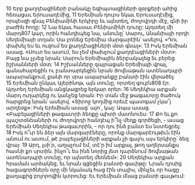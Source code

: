 10 Երբ քաղդէացիների բանակը եգիպտացիների զօրքերի ահից հեռացաւ Երուսաղէմից, 11 Երեմիան դուրս եկաւ Երուսաղէմից, որպէսզի գնայ Բենիամինի երկիրը եւ այնտեղ, ժողովրդի մէջ, գնի իր բաժին հողը: 12 Նա եկաւ հասաւ Բենիամինի դուռը: Այդտեղ մի մարդ807 կար, որին հանդիպեց նա, անունը՝ Սարու, Անանիայի որդի Սեղեմիայի տղան: Սա բռնեց Երեմիա մարգարէին՝ ասելով. «Դու փախել ես եւ ուզում ես քաղդէացիների մօտ գնալ»: 13 Իսկ Երեմիան ասաց. «Սուտ ես ասում, ես չեմ փախչում քաղդէացիների մօտ»: Բայց նա չլսեց նրան: Սարուն Երեմիային ձերբակալեց եւ բերեց իշխանների մօտ: 14 Իշխանները զայրացան Երեմիայի վրայ, գանահարեցին ու բանտարկեցին նրան Յովնաթան ատենադպրի ապարանքում, քանի որ սրա ապարանքը բանտի էին վերածել: 15 Երեմիան ընկաւ Այերինոթ, այն տունը, որտեղ գուբն808 էր: Այդտեղ Երեմիան անցկացրեց երկար օրեր: 16 Սեդեկիա արքան մարդ ուղարկեց ու կանչեց նրան: Իր տան մէջ թագաւորը ծածուկ հարցրեց նրան՝ ասելով. «Տիրոջ կողմից որեւէ պատգամ չկա՞յ արդեօք»: Իսկ Երեմիան ասաց՝ այո՛, կայ: Ապա ասաց. «Բաբելացիների թագաւորի ձեռքը պիտի մատնուես: 17 Քո եւ քո պաշտօնեաների ու ժողովրդի հանդէպ ի՞նչ մեղք գործեցի, - ասաց Երեմիան Սեդեկիա թագաւորին, - որ դու ինձ բանտ ես նստեցրել: 18 Իսկ ո՞ւր են ձեր այն մարգարէները, որոնք մարգարէութիւն էին անում ու ասում, թէ բաբելացիների արքան չի գալու այս երկիրը՝ ձեզ վրայ: 19 Արդ, լսի՛ր, աղաչում եմ, տէ՛ր իմ արքայ, թող աղերսանքս հասնի քո սրտին. ինչո՞ւ ես ինձ նորից յետ դարձնում Յովնաթան ատենադպրի տունը, որ այնտեղ մեռնեմ»:
20 Սեդեկիա արքան հրաման արձակեց, եւ նրան գցեցին բանտի գաւիթը: Նրան դրսից հացագործներն օրը մի նկանակ հաց էին տալիս, մինչեւ որ հացը քաղաքից բոլորովին կտրուեց: Եւ Երեմիան մնաց բանտի գաւթում:

